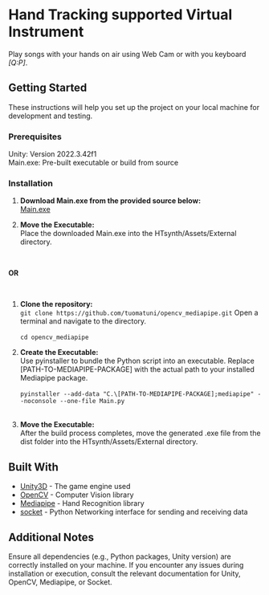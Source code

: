 # Hand Tracking supported Virtual Instrument

Play songs with your hands on air using Web Cam or with you keyboard *[Q:P]*.

## Getting Started

These instructions will help you set up the project on your local machine for development and testing.

### Prerequisites

Unity: Version 2022.3.42f1 <br/>
Main.exe: Pre-built executable or build from source

### Installation

1. **Download Main.exe from the provided source below:** <br/>
[Main.exe](https://www.dropbox.com/scl/fi/s1cy84rrwmogtx0u2zvmb/Main.exe?rlkey=fpzn4vum7kww85uga0cqernyq&st=sf7fech6&dl=0)

2. **Move the Executable:** <br/>
Place the downloaded Main.exe into the HTsynth/Assets/External directory. <br/>

<br/>

**OR** <br/>

<br/>

1. **Clone the repository:** <br/>
`git clone https://github.com/tuomatuni/opencv_mediapipe.git`
Open a terminal and navigate to the directory. <br/><br/>
`cd opencv_mediapipe`

2. **Create the Executable:** <br/>
Use pyinstaller to bundle the Python script into an executable. Replace [PATH-TO-MEDIAPIPE-PACKAGE] with the actual path to your installed Mediapipe package.<br/><br/>
`pyinstaller --add-data "C.\[PATH-TO-MEDIAPIPE-PACKAGE];mediapipe" --noconsole --one-file Main.py` <br/><br/>

3. **Move the Executable:** <br/>
After the build process completes, move the generated .exe file from the dist folder into the HTsynth/Assets/External directory.

## Built With

* [Unity3D](https://unity.com/) - The game engine used
* [OpenCV](https://pypi.org/project/opencv-python/) - Computer Vision library
* [Mediapipe](https://pypi.org/project/mediapipe/) - Hand Recognition library
* [socket](https://docs.python.org/3/library/socket.html) - Python Networking interface for sending and receiving data

## Additional Notes

Ensure all dependencies (e.g., Python packages, Unity version) are correctly installed on your machine.
If you encounter any issues during installation or execution, consult the relevant documentation for Unity, OpenCV, Mediapipe, or Socket.
